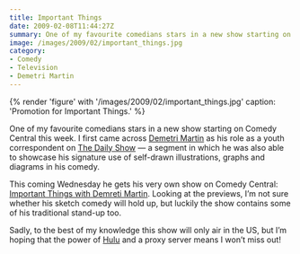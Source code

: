 ```yaml
---
title: Important Things
date: 2009-02-08T11:44:27Z
summary: One of my favourite comedians stars in a new show starting on Comedy Central this week.
image: /images/2009/02/important_things.jpg
category:
- Comedy
- Television
- Demetri Martin
---
```

{% render 'figure' with '/images/2009/02/important_things.jpg'
  caption: 'Promotion for Important Things.'
%}

One of my favourite comedians stars in a new show starting on Comedy Central this week. I first came across [Demetri Martin][1] as his role as a youth correspondent on [The Daily Show][2] — a segment in which he was also able to showcase his signature use of self-drawn illustrations, graphs and diagrams in his comedy.

This coming Wednesday he gets his very own show on Comedy Central: [Important Things with Demreti Martin][3]. Looking at the previews, I’m not sure whether his sketch comedy will hold up, but luckily the show contains some of his traditional stand-up too.

Sadly, to the best of my knowledge this show will only air in the US, but I’m hoping that the power of [Hulu][4] and a proxy server means I won’t miss out!

[1]: https://en.wikipedia.org/wiki/Demetri_Martin
[2]: https://en.wikipedia.org/wiki/The_Daily_Show
[3]: http://www.comedycentral.com/shows/important_things/index.jhtml
[4]: http://hulu.com/
